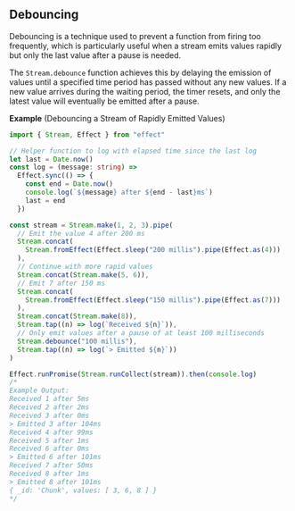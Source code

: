 ## Debouncing

Debouncing is a technique used to prevent a function from firing too frequently, which is particularly useful when a stream emits values rapidly but only the last value after a pause is needed.

The `Stream.debounce` function achieves this by delaying the emission of values until a specified time period has passed without any new values. If a new value arrives during the waiting period, the timer resets, and only the latest value will eventually be emitted after a pause.

**Example** (Debouncing a Stream of Rapidly Emitted Values)

```ts twoslash
import { Stream, Effect } from "effect"

// Helper function to log with elapsed time since the last log
let last = Date.now()
const log = (message: string) =>
  Effect.sync(() => {
    const end = Date.now()
    console.log(`${message} after ${end - last}ms`)
    last = end
  })

const stream = Stream.make(1, 2, 3).pipe(
  // Emit the value 4 after 200 ms
  Stream.concat(
    Stream.fromEffect(Effect.sleep("200 millis").pipe(Effect.as(4)))
  ),
  // Continue with more rapid values
  Stream.concat(Stream.make(5, 6)),
  // Emit 7 after 150 ms
  Stream.concat(
    Stream.fromEffect(Effect.sleep("150 millis").pipe(Effect.as(7)))
  ),
  Stream.concat(Stream.make(8)),
  Stream.tap((n) => log(`Received ${n}`)),
  // Only emit values after a pause of at least 100 milliseconds
  Stream.debounce("100 millis"),
  Stream.tap((n) => log(`> Emitted ${n}`))
)

Effect.runPromise(Stream.runCollect(stream)).then(console.log)
/*
Example Output:
Received 1 after 5ms
Received 2 after 2ms
Received 3 after 0ms
> Emitted 3 after 104ms
Received 4 after 99ms
Received 5 after 1ms
Received 6 after 0ms
> Emitted 6 after 101ms
Received 7 after 50ms
Received 8 after 1ms
> Emitted 8 after 101ms
{ _id: 'Chunk', values: [ 3, 6, 8 ] }
*/
```
